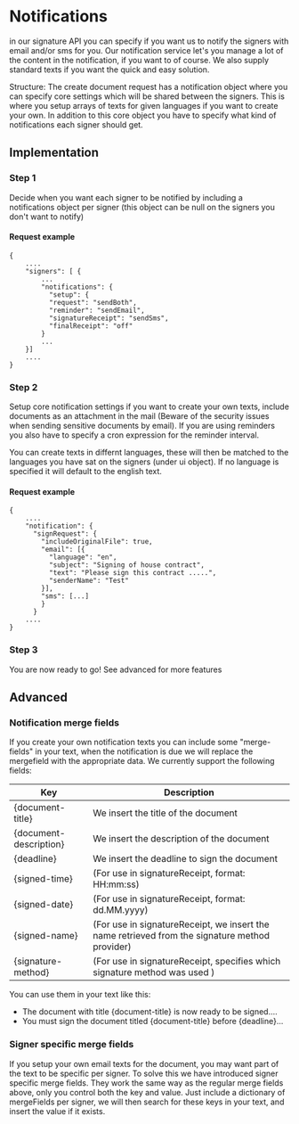 # Notifications
in our signature API you can specify if you want us to notify the signers with email and/or sms for you. Our notification service let's you manage a lot of the content in the notification, if you want to of course. We also supply standard texts if you want the quick and easy solution.

Structure:
The create document request has a notification object where you can specify core settings which will be shared between the signers. This is where you setup arrays of texts for given languages if you want to create your own. In addition to this core object you have to specify what kind of notifications each signer should get. 



## Implementation
### Step 1

Decide when you want each signer to be notified by including a notifications object per signer (this object can be null on the signers you don't want to notify)

#### Request example
  ```
  {
      ....
      "signers": [ { 
          ...
          "notifications": {
            "setup": { 
            "request": "sendBoth",
            "reminder": "sendEmail",
            "signatureReceipt": "sendSms",
            "finalReceipt": "off"
          }
          ...
      }]
      ....
  }
  ```
  
### Step 2
  
Setup core notification settings if you want to create your own texts, include documents as an attachment in the mail (Beware of the security issues when sending sensitive documents by email). If you are using reminders you also have to specify a cron expression for the reminder interval.

You can create texts in differnt languages, these will then be matched to the languages you have sat on the signers (under ui object). If no language is specified it will default to the english text.

#### Request example
  ```
  {
      ....
      "notification": {
        "signRequest": {
          "includeOriginalFile": true,
          "email": [{
            "language": "en",
            "subject": "Signing of house contract",
            "text": "Please sign this contract .....",
            "senderName": "Test"
          }],
          "sms": [...]
          }
        }
      ....
  }
  ```

### Step 3

You are now ready to go! See advanced for more features

## Advanced

### Notification merge fields
If you create your own notification texts you can include some "merge-fields" in your text, when the notification is due we will replace the mergefield with the appropriate data. We currently support the following fields:

|Key | Description |
|----|-------------|
|{document-title}| We insert the title of the document|
|{document-description}| We insert the description of the document|
|{deadline}| We insert the deadline to sign the document|
|{signed-time}| (For use in signatureReceipt, format: HH:mm:ss)|
|{signed-date}| (For use in signatureReceipt, format: dd.MM.yyyy)|
|{signed-name}| (For use in signatureReceipt, we insert the name retrieved from the signature method provider)|
|{signature-method}| (For use in signatureReceipt, specifies which signature method was used )|

You can use them in your text like this: 

- The document with title {document-title} is now ready to be signed.... 
- You must sign the document titled {document-title} before {deadline}...


### Signer specific merge fields
If you setup your own email texts for the document, you may want part of the text to be specific per signer. To solve this we have introduced signer specific merge fields. They work the same way as the regular merge fields above, only you control both the key and value. Just include a dictionary of mergeFields per signer, we will then search for these keys in your text, and insert the value if it exists.


